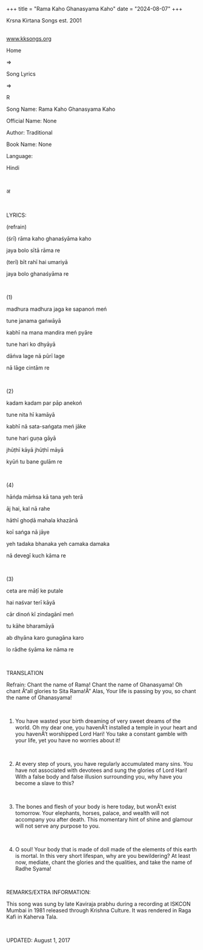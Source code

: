 +++ 
title = "Rama Kaho Ghanasyama Kaho"
date = "2024-08-07"
+++

Krsna Kirtana Songs est.
2001                                                           
                                                                                   

www.kksongs.org








Home
 
⇒
 
Song Lyrics
 
⇒
 
R


Song
Name: Rama Kaho Ghanasyama Kaho


Official
Name: None


Author:
Traditional


Book
Name: None


Language:

Hindi


 








अ








 


LYRICS:


(refrain)


(śrī)
rāma kaho ghanaśyāma kaho


jaya
bolo sītā rāma re


(terī)
bīt rahī hai umariyā


jaya
bolo ghanaśyāma re


 


(1)


madhura
madhura jaga ke sapanoń meń


tune
janama gańwāyā


kabhī
na mana mandira meń pyāre


tune
hari ko dhyāyā


dāńva
lage nā pūrī lage 


nā
lāge cintām re


 


(2)


kadam
kadam par pāp anekoń


tune
nita hī kamāyā


kabhī
nā sata-sańgata meń jāke


tune
hari guṇa gāyā


jhūṭhī
kāyā jhūṭhī māyā 


kyūń
tu bane g̣ulām re


 


(4)


hāńḍa
māḿsa kā tana yeh terā


āj
hai, kal nā rahe


hāthī
ghoḍā mahala khazānā


koī
sańga nā jāye 


yeh
tadaka bhanaka yeh camaka damaka


nā
devegī kuch kāma re


 


(3)


ceta
are māṭī ke putale


hai
naśvar terī kāyā


cār
dinoń kī zindagānī meń


tu
kāhe bharamāyā


ab
dhyāna karo gunagāna karo


lo
rādhe śyāma ke nāma re


  


TRANSLATION


Refrain:
Chant the name of Rama! Chant the name of Ghanasyama! Oh chant Â“all glories to
Sita Rama!Â” Alas, Your life is passing by you, so chant the name of Ghanasyama!


 


1) You
have wasted your birth dreaming of very sweet dreams of the world. Oh my dear
one, you havenÂ’t installed a temple in your heart and you havenÂ’t worshipped
Lord Hari! You take a constant gamble with your life, yet you have no worries
about it!


 


2) At
every step of yours, you have regularly accumulated many sins. You have not
associated with devotees and sung the glories of Lord Hari! With a false body
and false illusion surrounding you, why have you become a slave to this?


 


3) The
bones and flesh of your body is here today, but wonÂ’t exist tomorrow. Your
elephants, horses, palace, and wealth will not accompany you after death. This
momentary hint of shine and glamour will not serve any purpose to you.


 


4) O
soul! Your body that is made of doll made of the elements of this earth is
mortal. In this very short lifespan, why are you bewildering? At least now,
mediate, chant the glories and the qualities, and take the name of Radhe Syama!


 


REMARKS/EXTRA
INFORMATION:


This
song was sung by late Kaviraja prabhu during a 
recording
at ISKCON Mumbai in 1981
 released through Krishna
Culture. It was rendered in Raga Kafi in Kaherva Tala.


 


UPDATED:
 August 1, 2017